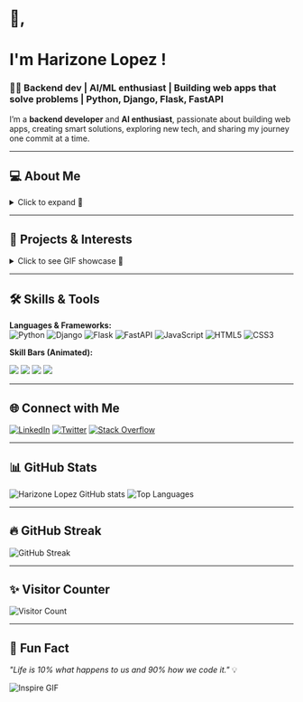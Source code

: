 # 👋, 
# I'm Harizone Lopez !

### 👨‍💻 Backend dev | AI/ML enthusiast | Building web apps that solve problems | Python, Django, Flask, FastAPI 
I’m a **backend developer** and **AI enthusiast**, passionate about building web apps, creating smart solutions, exploring new tech, and sharing my journey one commit at a time.

---

## 💻 About Me
<details>
<summary>Click to expand 👀</summary>

- 🏗️ Building web apps with **Django**, **Flask**, **FastAPI**  
- 🤖 Exploring **AI/ML projects**, computer vision, and image classification  
- ⚡ Problem-solving with **Python** and modern frameworks  
- 🎯 Continuously learning and coding efficiently  

![Coding GIF](https://media.giphy.com/media/l0MYt5jPR6QX5pnqM/giphy.gif)

</details>

---

## 🌟 Projects & Interests
<details>
<summary>Click to see GIF showcase 🎉</summary>

| AI & ML 🤖 | Web Development 🌐 | Fun & Learning 🎨 |
|------------|------------------|-----------------|
| ![AI GIF](https://media.giphy.com/media/3oKIPwoeGErMmaI43C/giphy.gif) | ![Web GIF](https://media.giphy.com/media/26xBwdIuRJiAiBzwA/giphy.gif) | ![Fun GIF](https://media.giphy.com/media/l0Exk8EUzSLsrErEQ/giphy.gif) |

</details>

---

## 🛠️ Skills & Tools

**Languages & Frameworks:**  
![Python](https://img.shields.io/badge/Python-3776AB?style=flat&logo=python&logoColor=white)
![Django](https://img.shields.io/badge/Django-092E20?style=flat&logo=django&logoColor=white)
![Flask](https://img.shields.io/badge/Flask-000000?style=flat&logo=flask&logoColor=white)
![FastAPI](https://img.shields.io/badge/FastAPI-009688?style=flat&logo=fastapi&logoColor=white)
![JavaScript](https://img.shields.io/badge/JavaScript-F7DF1E?style=flat&logo=javascript&logoColor=black)
![HTML5](https://img.shields.io/badge/HTML5-E34F26?style=flat&logo=html5&logoColor=white)
![CSS3](https://img.shields.io/badge/CSS3-1572B6?style=flat&logo=css3&logoColor=white)

**Skill Bars (Animated):**  
<p float="left">
  <img src="https://img.shields.io/badge/Python-90%25-3776AB?style=for-the-badge"/>
  <img src="https://img.shields.io/badge/Django-85%25-092E20?style=for-the-badge"/>
  <img src="https://img.shields.io/badge/Flask-80%25-000000?style=for-the-badge"/>
  <img src="https://img.shields.io/badge/FastAPI-75%25-009688?style=for-the-badge"/>
</p>

---

## 🌐 Connect with Me
[![LinkedIn](https://img.shields.io/badge/-LinkedIn-blue?style=flat&logo=linkedin&logoColor=white)](https://www.linkedin.com/in/harizone-lopez-a267b625b) 
[![Twitter](https://img.shields.io/badge/-Twitter-1DA1F2?style=flat&logo=twitter&logoColor=white)](https://twitter.com/harison_lo57854) 
[![Stack Overflow](https://img.shields.io/badge/-Stack%20Overflow-FE7A16?style=flat&logo=stackoverflow&logoColor=white)](https://stackoverflow.com/users/23263701/harizone-lopez)

---

## 📊 GitHub Stats

![Harizone Lopez GitHub stats](https://github-readme-stats.vercel.app/api?username=harizonelopez&show_icons=true&theme=radical)
![Top Languages](https://github-readme-stats.vercel.app/api/top-langs/?username=harizonelopez&layout=compact&theme=radical)

---

## 🔥 GitHub Streak

![GitHub Streak](https://streak-stats.demolab.com?user=harizonelopez&theme=radical&hide_border=true)

---

## ✨ Visitor Counter
![Visitor Count](https://hits.seeyoufarm.com/api/count/incr/badge.svg?url=https%3A%2F%2Fgithub.com%2Fharizonelopez&count_bg=%2379C83D&title_bg=%23555555&icon=&icon_color=%23E7E7E7&title=Visitors&edge_flat=false)

---

## 🎨 Fun Fact
_"Life is 10% what happens to us and 90% how we code it."_ 💡  

![Inspire GIF](https://media.giphy.com/media/3o7aCTPPm4OHfRLSH6/giphy.gif)
